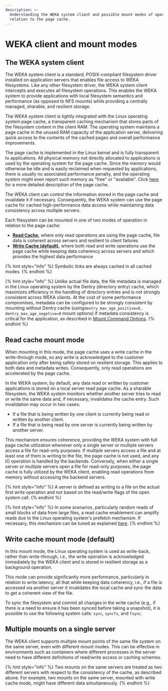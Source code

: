 ```yaml
---
description: >-
  Understanding the WEKA system client and possible mount modes of operation in
  relation to the page cache.
---
```


# WEKA client and mount modes

## The WEKA system client

The WEKA system client is a standard, POSIX-compliant filesystem driver installed on application servers that enables file access to WEKA filesystems. Like any other filesystem driver, the WEKA system client intercepts and executes all filesystem operations. This enables the WEKA system to provide applications with local filesystem semantics and performance (as opposed to NFS mounts) while providing a centrally managed, sharable, and resilient storage.

The WEKA system client is tightly integrated with the Linux operating system page cache, a transparent caching mechanism that stores parts of the filesystem content in the client RAM. The operating system maintains a page cache in the unused RAM capacity of the application server, delivering quick access to the contents of the cached pages and overall performance improvements.

The page cache is implemented in the Linux kernel and is fully transparent to applications. All physical memory not directly allocated to applications is used by the operating system for the page cache. Since the memory would otherwise be idle and is easily reclaimed when requested by applications, there is usually no associated performance penalty, and the operating system might even report such memory as "free" or "available". Click [here](https://manybutfinite.com/post/page-cache-the-affair-between-memory-and-files/) for a more detailed description of the page cache.

The WEKA client can control the information stored in the page cache and invalidate it if necessary. Consequently, the WEKA system can use the page cache for cached high-performance data access while maintaining data consistency across multiple servers.

Each filesystem can be mounted in one of two modes of operation in relation to the page cache:

* [**Read Cache**](weka-client-and-mount-modes.md#read-cache-mount-mode)**,** where only read operations are using the page cache, file data is coherent across servers and resilient to client failures
* [**Write Cache (default)**](weka-client-and-mount-modes.md#write-cache-mount-mode-default)**,** where both read and write operations use the page cache while keeping data coherency across servers and which provides the highest data performance

{% hint style="info" %}
Symbolic links are always cached in all cached modes.
{% endhint %}

{% hint style="info" %}
Unlike actual file data, the file metadata is managed in the Linux operating system by the Dentry (directory entry) cache, which maximizes efficiency in the handling of directory entries and is not strongly consistent across WEKA clients. At the cost of some performance compromises, metadata can be configured to be strongly consistent by mounting without Dentry cache (using`dentry_max_age_positive=0, dentry_max_age_negative=0` mount options) if metadata consistency is critical for the application, as described in [Mount Command Options](../fs/mounting-filesystems/#mount-command-options).&#x20;
{% endhint %}

## **R**ead cache mount mode

When mounting in this mode, the page cache uses a write cache in the write-through mode, so any write is acknowledged to the customer application only after being safely stored on resilient storage. This applies to both data and metadata writes. Consequently, only read operations are accelerated by the page cache.

In the WEKA system, by default, any data read or written by customer applications is stored on a local server read page cache. As a sharable filesystem, the WEKA system monitors whether another server tries to read or write the same data and, if necessary, invalidates the cache entry. Such invalidation may occur in two cases:

* If a file that is being written by one client is currently being read or written by another client.
* If a file that is being read by one server is currently being written by another server.

This mechanism ensures coherence, providing the WEKA system with full page cache utilization whenever only a single server or multiple servers access a file for read-only purposes. If multiple servers access a file and at least one of them is writing to the file, the page cache is not used, and any IO operation is handled by the backends. Conversely, when either a single server or multiple servers open a file for read-only purposes, the page cache is fully utilized by the WEKA client, enabling read operations from memory without accessing the backend servers.

{% hint style="info" %}
A server is defined as writing to a file on the actual first write operation and not based on the read/write flags of the open system call.
{% endhint %}

{% hint style="info" %}
In some scenarios, particularly random reads of small blocks of data from large files, a read cache enablement can amplify reads due to the Linux operating system's prefetch mechanism. If necessary, this mechanism can be tuned as explained [here](https://www.kernel.org/doc/Documentation/ABI/testing/sysfs-class-bdi).
{% endhint %}

## Write cache mount mode (default)

In this mount mode, the Linux operating system is used as write-back, rather than write-through, i.e., the write operation is acknowledged immediately by the WEKA client and is stored in resilient storage as a background operation.

This mode can provide significantly more performance, particularly in relation to write latency, all that while keeping data coherency, i.e., if a file is accessed via another server it invalidates the local cache and sync the data to get a coherent view of the file.

To sync the filesystem and commit all changes in the write cache (e.g., if there is a need to ensure it has been synced before taking a snapshot), it is possible to use the following system calls: `sync`, `syncfs`, and `fsync`.

## Multiple mounts on a single server

The WEKA client supports multiple mount points of the same file system on the same server, even with different mount modes. This can be effective in environments such as containers where different processes in the server need to have different definitions of read/write access or caching schemes.

{% hint style="info" %}
Two mounts on the same servers are treated as two different servers with respect to the consistency of the cache, as described above. For example, two mounts on the same server, mounted with write cache mode, might have different data simultaneously.
{% endhint %}
